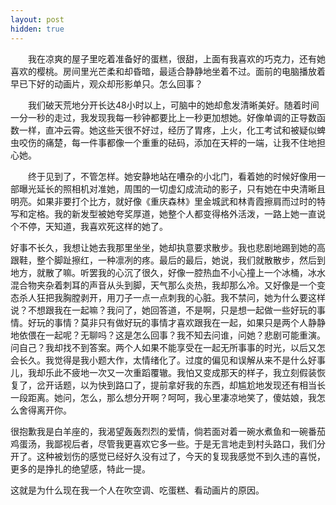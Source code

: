 ```yaml
---
layout: post
hidden: true
---
```

　　我在凉爽的屋子里吃着准备好的蛋糕，很甜，上面有我喜欢的巧克力，还有她喜欢的樱桃。房间里光芒柔和却昏暗，最适合静静地坐着不过。面前的电脑播放着早已下好的动画片，观众却形影单只。怎么回事？

　　我们破天荒地分开长达48小时以上，可脑中的她却愈发清晰美好。随着时间一分一秒的走过，我发现我每一秒钟都要比上一秒更加想她。好像单调的正导数函数一样，直冲云霄。她这些天很不好过，经历了胃疼，上火，化工考试和被疑似蜱虫咬伤的痛楚，每一件事都像一个重重的砝码，添加在天枰的一端，让我不住地担心她。

　　终于见到了，不管怎样。她安静地站在嘈杂的小北门，看着她的时候好像用一部曝光延长的照相机对准她，周围的一切虚幻成流动的影子，只有她在中央清晰且明亮。如果非要打个比方，就好像《重庆森林》里金城武和林青霞擦肩而过时的特写和定格。我的新发型被她夸奖厚道，她整个人都变得格外活泼，一路上她一直说个不停，天知道，我喜欢死这样的她了。
  
好事不长久，我想让她去我那里坐坐，她却执意要求散步。我也悲剧地踢到她的高跟鞋，整个脚趾擦红，一种凛冽的疼。最后的最后，她说，我们就散散步，然后到地方，就散了嘛。听罢我的心沉了很久，好像一腔热血不小心撞上一个冰桶，冰水混合物夹杂着刺耳的声音从头到脚，天气那么炎热，我却那么冷。又好像是一个变态杀人狂把我胸膛剥开，用刀子一点一点刺我的心脏。我不禁问，她为什么要这样说？不想跟我在一起嘛？我问了，她回答道，不是啊，只是想一起做一些好玩的事情。好玩的事情？莫非只有做好玩的事情才喜欢跟我在一起，如果只是两个人静静地依偎在一起呢？无聊吗？这是怎么回事？我不知去问谁，问她？悲剧可能重演。问自己？我却找不到答案。两个人如果不能享受在一起无所事事的时光，以后又怎会长久。我觉得是我小题大作，太情绪化了。过度的偏见和误解从来不是什么好事儿，我却乐此不疲地一次又一次重蹈覆辙。我怕又变成那天的样子，我立刻假装恢复了，岔开话题，以为快到路口了，提前拿好我的东西，却尴尬地发现还有相当长一段距离。她问，怎么，那么想分开啊？呵呵，我心里凄凉地笑了，傻姑娘，我怎么舍得离开你。
  
很抱歉我是白羊座的，我渴望轰轰烈烈的爱情，倘若面对着一碗水煮鱼和一碗番茄鸡蛋汤，我鄙视后者，尽管我更喜欢它多一些。于是无言地走到村头路口，我们分开了。这种被划伤的感觉已经好久没有过了，今天的复现我感觉不到久违的喜悦，更多的是挣扎的绝望感，特此一提。
  
这就是为什么现在我一个人在吹空调、吃蛋糕、看动画片的原因。